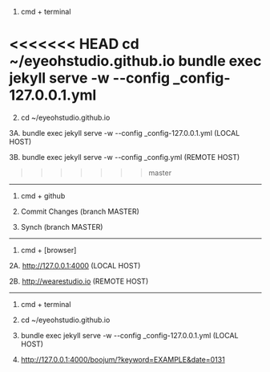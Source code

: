 1. cmd + terminal

<<<<<<< HEAD
cd ~/eyeohstudio.github.io
bundle exec jekyll serve -w --config _config-127.0.0.1.yml
=======
2. cd ~/eyeohstudio.github.io

3A. bundle exec jekyll serve -w --config _config-127.0.0.1.yml (LOCAL HOST)

3B. bundle exec jekyll serve -w --config _config.yml (REMOTE HOST)
>>>>>>> master

---

1. cmd + github

2. Commit Changes (branch MASTER)

3. Synch (branch MASTER)

---

1. cmd + [browser]

2A. http://127.0.0.1:4000 (LOCAL HOST)

2B. http://wearestudio.io (REMOTE HOST)

---

1. cmd + terminal

2. cd ~/eyeohstudio.github.io

3. bundle exec jekyll serve -w --config _config-127.0.0.1.yml (LOCAL HOST)

4. http://127.0.0.1:4000/boojum/?keyword=EXAMPLE&date=0131

